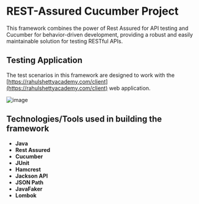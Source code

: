 # REST-Assured Cucumber Project
This framework combines the power of Rest Assured for API testing and Cucumber for behavior-driven development, providing a robust and easily maintainable solution for testing RESTful APIs.
## Testing Application
The test scenarios in this framework are designed to work with the [https://rahulshettyacademy.com/client](https://rahulshettyacademy.com/client) web application.

![image](https://github.com/urosmilic/REST-Assured_Cucumber_Project/assets/106746001/a4352d2c-6a8b-48a6-8928-4c82cea8e4b1)
## Technologies/Tools used in building the framework
-  **Java**
-  **Rest Assured**
-  **Cucumber**
-  **JUnit**
-  **Hamcrest**
-  **Jackson API**
-  **JSON Path**
-  **JavaFaker**
-  **Lombok**
